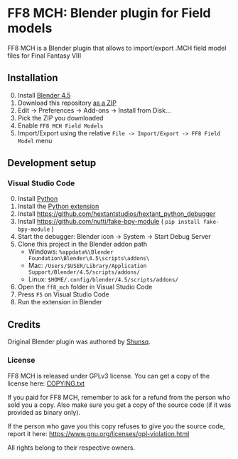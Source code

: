 # FF8 MCH: Blender plugin for Field models

FF8 MCH is a Blender plugin that allows to import/export .MCH field model files for Final Fantasy VIII

## Installation

0. Install [Blender 4.5](https://www.blender.org/download/releases/4-5/)
1. Download this repository [as a ZIP](https://github.com/julianxhokaxhiu/ff8_mch/archive/refs/heads/master.zip)
2. Edit -> Preferences -> Add-ons -> Install from Disk...
3. Pick the ZIP you downloaded
4. Enable `FF8 MCH Field Models`
5. Import/Export using the relative `File -> Import/Export -> FF8 Field Model` menu

## Development setup

### Visual Studio Code

0. Install [Python](https://www.python.org/)
1. Install the [Python extension](https://marketplace.visualstudio.com/items?itemName=ms-python.python)
2. Install https://github.com/hextantstudios/hextant_python_debugger
3. Install https://github.com/nutti/fake-bpy-module ( `pip install fake-bpy-module` )
4. Start the debugger: Blender icon -> System -> Start Debug Server
5. Clone this project in the Blender addon path
    - Windows: `%appdata%\Blender Foundation\Blender\4.5\scripts\addons\`
    - Mac: `/Users/$USER/Library/Application Support/Blender/4.5/scripts/addons/`
    - Linux: `$HOME/.config/blender/4.5/scripts/addons/`
6. Open the `ff8_mch` folder in Visual Studio Code
7. Press `F5` on Visual Studio Code
6. Run the extension in Blender

## Credits

Original Blender plugin was authored by [Shunsq](https://forums.qhimm.com/index.php?action=profile;u=23158).

### License

FF8 MCH is released under GPLv3 license. You can get a copy of the license here: [COPYING.txt](COPYING.txt)

If you paid for FF8 MCH, remember to ask for a refund from the person who sold you a copy. Also make sure you get a copy of the source code (if it was provided as binary only).

If the person who gave you this copy refuses to give you the source code, report it here: https://www.gnu.org/licenses/gpl-violation.html

All rights belong to their respective owners.

